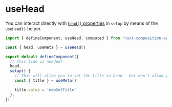 ---
---

# useHead

You can interact directly with [`head()` properties](https://nuxtjs.org/api/pages-head/) in `setup` by means of the `useHead()` helper.

```ts
import { defineComponent, useHead, computed } from 'nuxt-composition-api'

const { head, useMeta } = useHead()

export default defineComponent({
  // this line is needed!
  head,
  setup() {
    // This will allow you to set the title in head - but won't allow you to read its state outside of this component.
    const { title } = useMeta()

    title.value = 'newSetTitle'
  },
})
```
